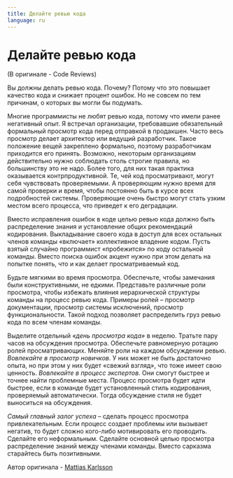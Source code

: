 ```yaml
---
title: Делайте ревью кода
language: ru
---
```


# Делайте ревью кода
(В оригинале - Code Reviews)

Вы должны делать ревью кода. Почему? Потому что это повышает качество кода и снижает процент ошибок. Но не совсем по тем причинам, о которых вы могли бы подумать.

Многие программисты не любят ревью кода, потому что имели ранее негативный опыт. Я встречал организации, требовавшие обязательный формальный просмотр кода перед отправкой в продакшен. Часто весь просмотр делает архитектор или ведущий разработчик. Такое положение вещей закреплено формально, поэтому разработчикам приходится его принять. Возможно, некоторым организациям действительно нужно соблюдать столь строгие правила, но большинству это не надо. Более того, для них такая практика оказывается контрпродуктивной. Те, чей код просматривают, могут себя чувствовать проверяемыми. А проверяющим нужно время для самой проверки и время, чтобы постоянно быть в курсе всех подробностей системы. Проверяющие очень быстро могут стать узким местом всего процесса, что приведет к его деградации.

Вместо исправления ошибок в коде целью ревью кода должно быть распределение знания и установление общих рекомендаций кодирования. Выкладывание своего кода в доступ для всех остальных членов команды «включает» коллективное владение кодом. Пусть взятый случайно программист «пробежится» по коду остальной команды. Вместо поиска ошибок акцент нужно при этом делать на попытке понять, что и как делает просматриваемый код.

Будьте мягкими во время просмотра. Обеспечьте, чтобы замечания были конструктивными, не едкими. Представьте различные роли просмотра, чтобы избежать влияния иерархической структуры команды на процесс ревью кода. Примеры ролей – просмотр документации, просмотр системы исключений, просмотр функциональности. Такой подход позволяет распределить груз ревью кода по всем членам команды.

Выделите отдельный *«день просмотра кода»* в неделю. Тратьте пару часов на обсуждения просмотра. Обеспечьте равномерную ротацию ролей просматривающих. Меняйте роли на каждом обсуждении ревью. *Вовлекайте в просмотр новичков*. У них может не быть достаточно опыта, но при этом у них будет «свежий взгляд», что тоже имеет свою ценность. *Вовлекайте в процесс экспертов*. Они смогут быстрее и точнее найти проблемные места. Процесс просмотра будет идти быстрее, если в команде будет установленный стиль кодирования, проверяемый автоматически. Тогда обсуждение стиля не будет выноситься на обсуждения.

*Самый главный залог успеха* – сделать процесс просмотра привлекательным. Если процесс создает проблемы или вызывает негатив, то будет сложно кого-либо мотивировать его проводить. Сделайте его неформальным. Сделайте основной целью просмотра распределение знаний между членами команды. Вместо сарказма старайтесь быть позитивными.

Автор оригинала - [Mattias Karlsson](http://programmer.97things.oreilly.com/wiki/index.php/Mattias_Karlsson)

